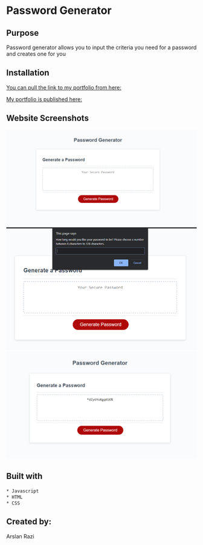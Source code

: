 # Password Generator

## Purpose

Password generator allows you to input the criteria you need for a password and creates one for you

## Installation

[You can pull the link to my portfolio from here:](   )

[My portfolio is published here:](   )

## Website Screenshots
![Default](./assets/images/pg.PNG)
![Prompt](./assets/images/pg1.PNG)
![Generated Password](./assets/images/pg2.PNG)

## Built with
    * Javascript
    * HTML
    * CSS
## Created by:

Arslan Razi
